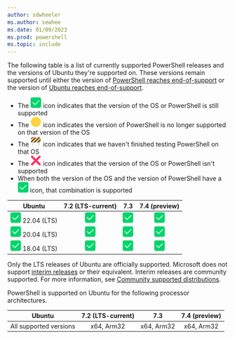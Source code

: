 ```yaml
---
author: sdwheeler
ms.author: sewhee
ms.date: 01/09/2023
ms.prod: powershell
ms.topic: include
---
```

<!-- markdownlint-disable first-line-h1 -->
The following table is a list of currently supported PowerShell releases and the versions of
Ubuntu they're supported on. These versions remain supported until either the version of
[PowerShell reaches end-of-support][lifecycle] or the version of
[Ubuntu reaches end-of-support][eol-ubuntu].

- The ![Supported][1] icon indicates that the version of the OS or PowerShell is still supported
- The ![Out of Support][4] icon indicates the version of PowerShell is no longer supported on that
  version of the OS
- The ![In Test][2] icon indicates that we haven't finished testing PowerShell on that OS
- The ![Not Supported][3] icon indicates that the version of the OS or PowerShell isn't supported
- When both the version of the OS and the version of PowerShell have a ![Supported][1] icon, that
  combination is supported

[1]: ../media/shared/check-mark-button_2705.svg
[2]: ../media/shared/construction-sign_1f6a7.svg
[3]: ../media/shared/cross-mark_274c.svg
[4]: ../media/shared/large-yellow-circle_1f7e1.svg

|           Ubuntu            | 7.2 (LTS-current) |       7.3       |  7.4 (preview)  |
| --------------------------- | :---------------: | :-------------: | :-------------: |
| ![Supported][1] 22.04 (LTS) |  ![Supported][1]  | ![Supported][1] | ![Supported][1] |
| ![Supported][1] 20.04 (LTS) |  ![Supported][1]  | ![Supported][1] | ![Supported][1] |
| ![Supported][1] 18.04 (LTS) |  ![Supported][1]  | ![Supported][1] | ![Supported][1] |

Only the LTS releases of Ubuntu are officially supported. Microsoft does not support
[interim releases][interim] or their equivalent. Interim releases are community supported. For more
information, see [Community supported distributions][community].

PowerShell is supported on Ubuntu for the following processor architectures.

|         Ubuntu         | 7.2 (LTS-current) |    7.3     | 7.4 (preview) |
| ---------------------- | :---------------: | :--------: | :-----------: |
| All supported versions |    x64, Arm32     | x64, Arm32 |  x64, Arm32   |

[eol-ubuntu]: https://wiki.ubuntu.com/Releases
[interim]: https://ubuntu.com/about/release-cycle
[lifecycle]: /powershell/scripting/install/powershell-support-lifecycle
[community]: /powershell/scripting/install/community-support
